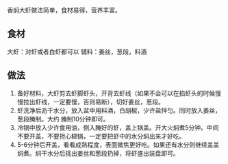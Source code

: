 
香焖大虾做法简单，食材易得，营养丰富。

## 食材
大虾：对虾或者白虾都可以
辅料：姜丝，葱段，料酒

## 做法
1. 备好材料，大虾剪去虾脚虾头，开背去虾线（如果不会可以在掐虾头的时候慢慢拉出虾线，一定要慢，否则易断），切好姜丝，葱段。
2. 虾洗净后沥干水分，放入盆中用料酒，白胡椒，少许盐拌匀。同时放入姜丝，葱段腌制。大约 腌制10分钟即可。
3. 冷锅中放入少许食用油，倒入腌好的虾，盖上锅盖。开大火焖煮5分钟。中间不要开盖，不要担心糊锅，一定要把虾中的水分焖出来才好吃。
4. 5-6分钟后开盖，看看成熟程度，表面微焦更好吃。如果还有水分则继续盖盖焖煮。焖干水分后挑出姜丝和葱段扔掉，将虾盛出装盘即可。